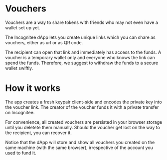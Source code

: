 # Vouchers

Vouchers are a way to share tokens with friends who may not even have a wallet set up yet.

The Incognitee dApp lets you create unique links which you can share as vouchers, either as url or as QR code.

The recipient can open that link and immediately has access to the funds. A voucher is a temporary wallet 
only and everyone who knows the link can spend the funds. Therefore, we suggest to withdraw the funds to a secure wallet swiftly.

# How it works

The app creates a fresh keypair client-side and encodes the private key into the voucher link. The creator of the voucher funds it with a private transfer on Incognitee.

For convenience, all created vouchers are persisted in your browser storage until you deletete them manually. Should the voucher get lost on the way to the recipient, you can recover it.

Notice that the dApp will store and show all vouchers you created on the same machine (with the same browser), irrespective of the account you used to fund it.

